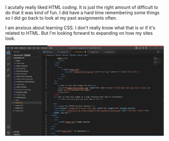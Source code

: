 I acutally really liked HTML coding. It is just the right amount of difficult to do that it was kind of fun. I did have a hard time remembering some things so I did go back to look at my past assignments often.


I am anxious about learning CSS. I don't really know what that is or if it's related to HTML. But I'm looking forward to expanding on how my sites look.

![screenshot](./images/screenshot9.png)